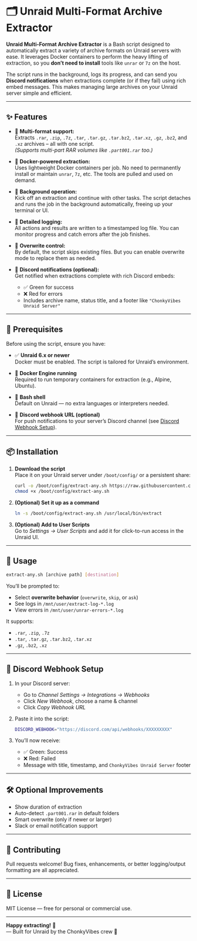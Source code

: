 # 🗂️ Unraid Multi-Format Archive Extractor

**Unraid Multi-Format Archive Extractor** is a Bash script designed to automatically extract a variety of archive formats on Unraid servers with ease. It leverages Docker containers to perform the heavy lifting of extraction, so you **don’t need to install** tools like `unrar` or `7z` on the host.

The script runs in the background, logs its progress, and can send you **Discord notifications** when extractions complete (or if they fail) using rich embed messages. This makes managing large archives on your Unraid server simple and efficient.

---

## ✨ Features

- 🧩 **Multi-format support:**  
  Extracts `.rar`, `.zip`, `.7z`, `.tar`, `.tar.gz`, `.tar.bz2`, `.tar.xz`, `.gz`, `.bz2`, and `.xz` archives – all with one script.  
  *(Supports multi-part RAR volumes like `.part001.rar` too.)*

- 🐳 **Docker-powered extraction:**  
  Uses lightweight Docker containers per job. No need to permanently install or maintain `unrar`, `7z`, etc. The tools are pulled and used on demand.

- 🏃 **Background operation:**  
  Kick off an extraction and continue with other tasks. The script detaches and runs the job in the background automatically, freeing up your terminal or UI.

- 📜 **Detailed logging:**  
  All actions and results are written to a timestamped log file. You can monitor progress and catch errors after the job finishes.

- 🔄 **Overwrite control:**  
  By default, the script skips existing files. But you can enable overwrite mode to replace them as needed.

- 🔔 **Discord notifications (optional):**  
  Get notified when extractions complete with rich Discord embeds:
  - ✅ Green for success
  - ❌ Red for errors
  - Includes archive name, status title, and a footer like `"ChonkyVibes Unraid Server"`

---

## 🧰 Prerequisites

Before using the script, ensure you have:

- ✅ **Unraid 6.x or newer**  
  Docker must be enabled. The script is tailored for Unraid’s environment.

- 🐳 **Docker Engine running**  
  Required to run temporary containers for extraction (e.g., Alpine, Ubuntu).

- 🐚 **Bash shell**  
  Default on Unraid — no extra languages or interpreters needed.

- 💬 **Discord webhook URL (optional)**  
  For push notifications to your server’s Discord channel (see [Discord Webhook Setup](#discord-webhook-setup)).

---

## 📦 Installation

1. **Download the script**  
   Place it on your Unraid server under `/boot/config/` or a persistent share:
   ```bash
   curl -o /boot/config/extract-any.sh https://raw.githubusercontent.com/YOUR_REPO_HERE/extract-any.sh
   chmod +x /boot/config/extract-any.sh
   ```

2. **(Optional) Set it up as a command**  
   ```bash
   ln -s /boot/config/extract-any.sh /usr/local/bin/extract
   ```

3. **(Optional) Add to User Scripts**  
   Go to *Settings → User Scripts* and add it for click-to-run access in the Unraid UI.

---

## 🚀 Usage

```bash
extract-any.sh [archive path] [destination]
```

You’ll be prompted to:

- Select **overwrite behavior** (`overwrite`, `skip`, or `ask`)
- See logs in `/mnt/user/extract-log-*.log`
- View errors in `/mnt/user/unrar-errors-*.log`

It supports:
- `.rar`, `.zip`, `.7z`
- `.tar`, `.tar.gz`, `.tar.bz2`, `.tar.xz`
- `.gz`, `.bz2`, `.xz`

---

## 🔔 Discord Webhook Setup

1. In your Discord server:
   - Go to *Channel Settings → Integrations → Webhooks*
   - Click *New Webhook*, choose a name & channel
   - Click *Copy Webhook URL*

2. Paste it into the script:
   ```bash
   DISCORD_WEBHOOK="https://discord.com/api/webhooks/XXXXXXXXX"
   ```

3. You’ll now receive:
   - ✅ Green: Success
   - ❌ Red: Failed
   - Message with title, timestamp, and `ChonkyVibes Unraid Server` footer

---

## 🛠 Optional Improvements

- Show duration of extraction
- Auto-detect `.part001.rar` in default folders
- Smart overwrite (only if newer or larger)
- Slack or email notification support

---

## 🤝 Contributing

Pull requests welcome! Bug fixes, enhancements, or better logging/output formatting are all appreciated.

---

## 📄 License

MIT License — free for personal or commercial use.

---

**Happy extracting!** 🎉  
— Built for Unraid by the ChonkyVibes crew 💪
